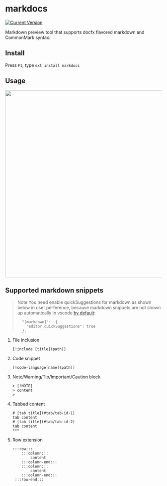 # markdocs
[![Current Version](https://vsmarketplacebadge.apphb.com/version/qezhu.markdocs.svg)](https://marketplace.visualstudio.com/items?itemName=qezhu.markdocs)

Markdown preview tool that supports docfx flavored markdown and CommonMark syntax.

## Install

Press `F1`, type `ext install markdocs`

## Usage

<img src="https://github.com/qinezh/vscode-markdocs/raw/master/images/howto.gif" width="600"/>

## Supported markdown snippets

> Note
> You need enable quickSuggestions for markdown as shown below in user perference, because markdown snippets are not shown up automatically in vscode [by default](https://github.com/Microsoft/vscode/issues/26108):
> 
> ```
>   "[markdown]":  {
>     "editor.quickSuggestions": true
>   },
> ```

1. File inclusion
    ```
    [!include [title](path)]
    ```
2. Code snippet
   ```
   [!code-language[name](path)]
   ```
3. Note/Warning/Tip/Important/Caution block
   ```
   > [!NOTE]
   > content
   > 
   ```
4. Tabbed content
   ```
   # [tab title](#tab/tab-id-1)
   tab content
   # [tab title](#tab/tab-id-2)
   tab content
   ***
   ```
5. Row extension
   ```
   :::row:::
       :::column:::
           content
       :::column-end:::
       :::column:::
           content
       :::column-end:::
    :::row-end:::
   ```
